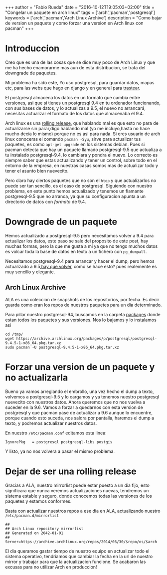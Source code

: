 +++
author = "Fabio Rueda"
date = "2016-10-12T19:05:03+02:00"
title = "Congelar un paquete en arch linux"
tags = ['arch','pacman','postgresql']
keywords = ['arch','pacman','Arch Linux Archive']
description = "Como bajar de version un paquete y como forzar una version en Arch linux con pacman"
+++

# Introduccion
Creo que es una de las cosas que se dice muy poco de Arch Linux y que me ha hecho enamorarme mas aun de esta distribucion, se trata del downgrade de paquetes.

Mi problema ha sido este, Yo uso postgresql, para guardar datos, mapas etc, para las webs que hago en django y en general para [trastear](https://www.depesz.com/).

El postgresql almacena los datos en un formato que cambia entre versiones, asi que si tienes un postgresql 9.4 en tu ordenador funcionando, con sus bases de datos, y lo actualizas a 9.5, el nuevo no arrancará, necesitas actualizar el formato de los datos que almacenaba el 9.4.

Arch linux es una [rolling release](https://en.wikipedia.org/wiki/Rolling_release), que hablando mal es que esto no para de actualizarse sin parar,digo hablando mal (yo me incluyo,hasta no hace mucho decia lo mismo) porque no es asi para nada. Si eres usuario de arch linux conoceras el comando `pacman -Syu`, sirve para actualizar tus paquetes, es como `apt-get upgrade` en los sistemas debian. Pues si pacman detecta que hay un paquete llamado postgresql-9.5 que actualiza a tu instalado postgresql-9.4, lo cambiara y pondra el nuevo. Lo correcto es siempre saber que estas actualizando y tener un control, sobre todo en el entorno de la empresa, en nuestras casas somos mas de actualizar todo y tener el asunto bien nuevecito.

Pero claro hay ciertos paquetes que no son el `htop` y que actualizarlos no puede ser tan sencillo, es el caso de postgresql. Siguiendo con nuestro problema, en este punto hemos actualizado y tenemos un flamante postgresql-9.5 que no arranca, ya que su configuracion apunta a un directorio de datos con _formato_ de 9.4.

# Downgrade de un paquete
Hemos actualizado a postgresql-9.5 pero necesitamos volver a 9.4 para actualizar los datos, este paso se sale del proposito de este post, hay muchas formas, pero la que me gusta a mi ya que no tengo muchos datos es volcar toda la base de datos en texto a un fichero con `pg_dumpall`.

Necesitamos postgresql-9.4 para arrancar y hacer el dump, pero hemos actualizado a 9.5,[hay que volver](https://wiki.archlinux.org/index.php/Downgrading_packages), como se hace esto? pues realemente es muy sencillo y elegante.

## Arch Linux Archive
ALA es una coleccion de snapshots de los repositorios, por fecha. Es decir guarda como eran los repos de nuestros paquetes para un dia determinado.

Para pillar nuestro postgresql-94, buscamos en la carpeta [packages](https://archive.archlinux.org/packages) donde estan todos los paquetes y sus versiones. Nos lo bajamos y lo instalamos asi
```
cd /tmp/
wget https://archive.archlinux.org/packages/p/postgresql/postgresql-9.4.5-1-x86_64.pkg.tar.xz
sudo pacman -U postgresql-9.4.5-1-x86_64.pkg.tar.xz
```


# Forzar una version de un paquete y no actualizarla
Bueno ya vamos arreglando el embrollo, una vez hecho el dump a texto, volvemos a postgresql-9.5 y lo cargamos y ya tenemos nuestro postgresql nuevecito con nuestros datos. Ahora queremos que no nos vuelva a suceder en la 9.6. Vamos a forzar a quedarnos con esta version de postgresql y que pacman pase de actualizar a 9.6 aunque lo encuentre, porque cuando esto suceda, nos saldra por pantalla, haremos el dump a texto, y podremos actualizar nuestros datos.

En nuestro `/etc/pacman.conf` editamos esta linea:

```
IgnorePkg   = postgresql postgresql-libs postgis
```

Y listo, ya no nos volvera a pasar el mismo problema.


# Dejar de ser una rolling release
Gracias a ALA, nuestro mirrorlist puede estar puesto a un dia fijo, esto significara que nunca veremos actualizaciones nuevas, tendremos un sistema estable y seguro, donde conocemos todas las versiones de los paquetes y estamos conformes.

Basta con actualizar nuestros repos a ese dia en ALA, actualizando nuestro `/etc/pacman.d/mirrorlist`

```
##
## Arch Linux repository mirrorlist
## Generated on 2042-01-01
##
Server=https://archive.archlinux.org/repos/2014/03/30/$repo/os/$arch
```

 El dia queramos gastar tiempo de nuestro equipo en actualizar todo el sistema operativo, tendriamos que cambiar la fecha en la url de nuestro mirror y trabajar para que la actualizacion funcione. Se acabaron las excusas para no utilizar Arch en produccion!
